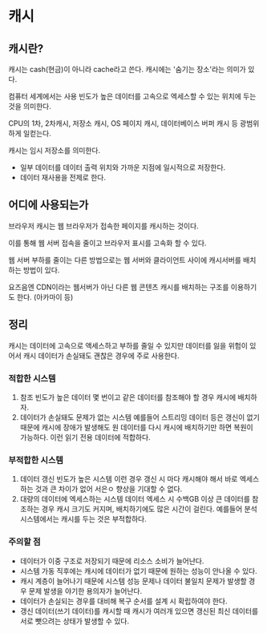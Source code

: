 # 캐시

## 캐시란?

캐시는 cash(현금)이 아니라 cache라고 쓴다. 캐시에는 '숨기는 장소'라는 의미가 있다.

컴퓨터 세계에서는 사용 빈도가 높은 데이터를 고속으로 엑세스할 수 있는 위치에 두는 것을 의미한다.

CPU의 1차, 2차캐시, 저장소 캐시, OS 페이지 캐시, 데이터베이스 버퍼 캐시 등 광범위하게 일컫는다.

캐시는 임시 저장소를 의미한다.

- 일부 데이터를 데이터 출력 위치와 가까운 지점에 일시적으로 저장한다.
- 데이터 재사용을 전제로 한다.

## 어디에 사용되는가

브라우저 캐시는 웹 브라우저가 접속한 페이지를 캐시하는 것이다.

이를 통해 웹 서버 접속을 줄이고 브라우저 표시를 고속화 할 수 있다.

웹 서버 부하를 줄이는 다른 방법으로는 웹 서버와 클라이언트 사이에 캐시서버를 배치하는 방법이 있다.

요즈음엔 CDN이라는 웹서버가 아닌 다른 웹 콘텐츠 캐시를 배치하는 구조를 이용하기도 한다. (아카마이 등)

## 정리

캐시는 데이터에 고속으로 액세스하고 부하를 줄일 수 있지만 데이터를 잃을 위험이 있어서 캐시 데이터가 손실돼도 괜찮은 경우에 주로 사용한다.

### 적합한 시스템

1. 참조 빈도가 높은 데이터
몇 번이고 같은 데이터를 참조해야 할 경우 캐시에 배치하자.
2. 데이터가 손실돼도 문제가 없는 시스템
예를들어 스트리밍 데이터 등은 갱신이 없기 때문에 캐시에 장애가 발생해도 원 데이터를 다시 캐시에 배치하기만 하면 복원이 가능하다. 이런 읽기 전용 데이터에 적합하다.

### 부적합한 시스템

1. 데이터 갱신 빈도가 높은 시스템
이런 경우 갱신 시 마다 캐시해야 해서 바로 엑세스 하는 것과 큰 차이가 없어 서은ㅇ 향상을 기대할 수 없다.
2. 대량의 데이터에 엑세스하는 시스템
데이터 엑세스 시 수백GB 이상 큰 데이터를 참조하는 경우 캐시 크기도 커지며, 배치하기에도 많은 시간이 걸린다. 예를들어 분석 시스템에서는 캐시를 두는 것은 부적합하다.

### 주의할 점

- 데이터가 이중 구조로 저장되기 때문에 리소스 소비가 늘어난다.
- 시스템 가동 직후에는 캐시에 데이터가 없기 때문에 원하는 성능이 안나올 수 있다.
- 캐시 계층이 늘어나기 때문에 시스템 성능 문제나 데이터 불일치 문제가 발생할 경우 문제 발생을 야기한 용의자가 늘어난다.
- 데이터가 손실되는 경우를 대비해 복구 순서를 설계 시 확립하여야 한다.
- 갱신 데이터(쓰기 데이터)를 캐시할 때 캐시가 여러개 있으면 갱신된 최신 데이터를 서로 뺏으려는 상태가 발생할 수 있다.